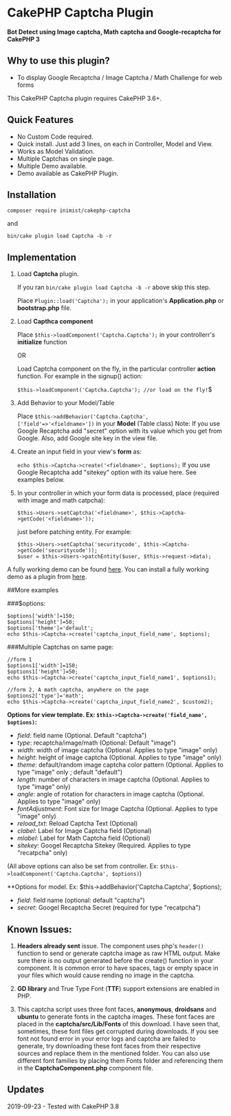 # CakePHP Captcha Plugin

**Bot Detect using Image captcha, Math captcha and Google-recaptcha for CakePHP 3**

## Why to use this plugin?

* To display Google Recaptcha / Image Captcha / Math Challenge for web forms

This CakePHP Captcha plugin requires CakePHP 3.6+.

## Quick Features

* No Custom Code required.
* Quick install. Just add 3 lines, on each in Controller, Model and View.
* Works as Model Validation.
* Multiple Captchas on single page.
* Multiple Demo available.
* Demo available as CakePHP Plugin.

## Installation

```composer require inimist/cakephp-captcha```

and

```bin/cake plugin load Captcha -b -r```

## Implementation

1. Load **Captcha** plugin.

	If you ran ```bin/cake plugin load Captcha -b -r``` above skip this step.
	
	Place ```Plugin::load('Captcha');``` in your application's **Application.php** or **bootstrap.php** file.

2. Load **Capthca component**

	Place ```$this->loadComponent('Captcha.Captcha');``` in your controllerr's **initialize** function
	
	OR
	
	Load Captcha component on the fly, in the particular controller **action** function. For example in the signup() action:
	
	```$this->loadComponent('Captcha.Captcha'); //or load on the fly!```$

3. Add Behavior to your Model/Table

	Place  ```$this->addBehavior('Captcha.Captcha', ['field'=>'<fieldname>'])``` in your **Model** (Table class)
	Note: If you use Google Recaptcha add "secret" option with its value which you get from Google. Also, add Google site key in the view file.

4. Create an input field in your view's **form** as:

	```echo $this->Captcha->create('<fieldname>', $options);```
	If you use Google Recaptcha add "sitekey" option with its value here. See examples below.

5. In your controller in which your form data is processed, place (required with image and math catpcha):

	```$this->Users->setCaptcha('<fieldname>', $this->Captcha->getCode('<fieldname>'));```

	just before patching entity. For example:

	```
	$this->Users->setCaptcha('securitycode', $this->Captcha->getCode('securitycode'));
	$user = $this->Users->patchEntity($user, $this->request->data);
	```

A fully working demo can be found [here](https://captcha.inimisttech.com). You can install a fully working demo as a plugin from [here](https://github.com/inimist/cakephp-captcha-demo).

##More examples

###$options:

    $options['width']=150;
    $options['height']=50;
    $options['theme']='default';
    echo $this->Captcha->create('captcha_input_field_name', $options);

###Multiple Captchas on same page:

    //form 1
    $options1['width']=150;
    $options1['height']=50;
    echo $this->Captcha->create('captcha_input_field_name1', $options1);

    //form 2, A math captcha, anywhere on the page
    $options2['type']='math';
    echo $this->Captcha->create('captcha_input_field_name2', $custom2);

**Options for view template. Ex: `$this->Captcha->create('field_name', $options)`:**

* *field*: field name (Optional. Default "captcha")
* *type*: recaptcha/image/math (Optional: Default "image")
* *width*: width of image captcha (Optional. Applies to type "image" only)
* *height*: height of image captcha (Optional. Applies to type "image" only)
* *theme*: default/random image captcha color pattern (Optional. Applies to type "image" only ; default "default")
* *length*: number of characters in image captcha (Optional. Applies to type "image" only)
* *angle*: angle of rotation for characters in image captcha (Optional. Applies to type "image" only)
* *fontAdjustment*: Font size for Image Captcha (Optional. Applies to type "image" only)
* *reload_txt*: Reload Captcha Text (Optional)
* *clabel*: Label for Image Captcha field (Optional)
* *mlabel*: Label for Math Captcha field (Optional)
* *sitekey*: Googel Recaptcha Sitekey (Required. Applies to type "recatpcha" only)

(All above options can also be set from controller. Ex: `$this->loadComponent('Captcha.Captcha', $options)`)

**Options for model. Ex: $this->addBehavior('Captcha.Captcha', $options);

* *field*: field name (optional: default "captcha")
* *secret*: Googel Recaptcha Secret (required for type "recatpcha")

## Known Issues:

1. **Headers already sent** issue. The component uses php's `header()` function to send or generate captcha image as raw HTML output. Make sure there is no output generated before the create() function in your component. It is common error to have spaces, tags or empty space in your files which would cause rending no image in the captcha.

2. **GD library** and True Type Font (**TTF**) support extensions are enabled in PHP.

3. This captcha script uses three font faces, **anonymous**, **droidsans** and **ubuntu**  to generate fonts in the captcha images. These font faces are placed in the **captcha/src/Lib/Fonts** of this download. I have seen that, sometimes, these font files get corrupted during downloads. If you see font not found error in your error logs and captcha are failed to generate, try downloading these font faces from their respective sources and replace them in the mentioned folder. You can also use different font families by placing them Fonts folder and referencing them in the **CaptchaComponent.php** component file.

## Updates

2019-09-23 - Tested with CakePHP 3.8